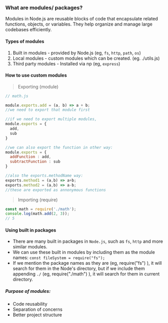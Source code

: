 ### What are modules/ packages?

Modules in Node.js are reusable blocks of code that encapsulate related functions, objects, or variables. They help organize and manage large codebases efficiently.

#### Types of modules
1. Built in modules - provided by Node.js (eg, `fs`, `http`, `path`, `os`)
2. Local modules - custom modules which can be created. (eg. ./utils.js)
3. Third party modules - Installed via np (eg, `express`)

#### How to use custom modules

> Exporting (module)
```js
// math.js

module.exports.add = (a, b) => a + b;
//we need to export that module first

//if we need to export multiple modules,
module.exports = {
  add,
  sub
}

//we can also export the function in other way:
module.exports = {
  addFunction : add,
  subtractFunction : sub
}

//also the exports.methodName way:
exports.method1 = (a,b) => a+b;
exports.method2 = (a,b) => a-b;
//these are exported as annonymous functions
```

> Importing (require)
```js
const math = require('./math');
console.log(math.add(2, 3));   
// 5
```

#### Using built in packages
- There are many built in packages in `Node.js`, such as `fs`, `http` and more similar modules.
- We can use these built in modules by including them as the module names:
  `const fileSystem = require("fs");`
- If we mention the package names as they are (eg, require("fs") ), it will search for them in the Node's directory, but if we include them appending `./` (eg, require("./math") ), it will search for them in current directory.

##### Purpose of modules:
- Code reusability
- Separation of concerns
- Better project structure

